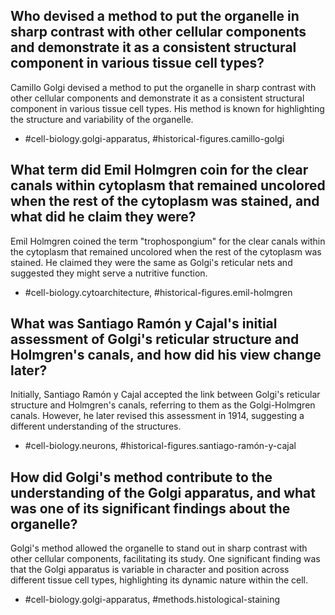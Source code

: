## Who devised a method to put the organelle in sharp contrast with other cellular components and demonstrate it as a consistent structural component in various tissue cell types?

Camillo Golgi devised a method to put the organelle in sharp contrast with other cellular components and demonstrate it as a consistent structural component in various tissue cell types. His method is known for highlighting the structure and variability of the organelle.

- #cell-biology.golgi-apparatus, #historical-figures.camillo-golgi

## What term did Emil Holmgren coin for the clear canals within cytoplasm that remained uncolored when the rest of the cytoplasm was stained, and what did he claim they were?

Emil Holmgren coined the term "trophospongium" for the clear canals within the cytoplasm that remained uncolored when the rest of the cytoplasm was stained. He claimed they were the same as Golgi's reticular nets and suggested they might serve a nutritive function.

- #cell-biology.cytoarchitecture, #historical-figures.emil-holmgren

## What was Santiago Ramón y Cajal's initial assessment of Golgi's reticular structure and Holmgren's canals, and how did his view change later?

Initially, Santiago Ramón y Cajal accepted the link between Golgi's reticular structure and Holmgren's canals, referring to them as the Golgi-Holmgren canals. However, he later revised this assessment in 1914, suggesting a different understanding of the structures.

- #cell-biology.neurons, #historical-figures.santiago-ramón-y-cajal

## How did Golgi's method contribute to the understanding of the Golgi apparatus, and what was one of its significant findings about the organelle?

Golgi's method allowed the organelle to stand out in sharp contrast with other cellular components, facilitating its study. One significant finding was that the Golgi apparatus is variable in character and position across different tissue cell types, highlighting its dynamic nature within the cell.

- #cell-biology.golgi-apparatus, #methods.histological-staining